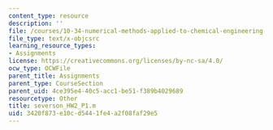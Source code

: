 ```yaml
---
content_type: resource
description: ''
file: /courses/10-34-numerical-methods-applied-to-chemical-engineering-fall-2015/3420f873e10cd5441fe4a2f08faf29e5_severson_HW2_P1.m
file_type: text/x-objcsrc
learning_resource_types:
- Assignments
license: https://creativecommons.org/licenses/by-nc-sa/4.0/
ocw_type: OCWFile
parent_title: Assignments
parent_type: CourseSection
parent_uid: 4ce395e4-40c5-acc1-be51-f389b4029689
resourcetype: Other
title: severson_HW2_P1.m
uid: 3420f873-e10c-d544-1fe4-a2f08faf29e5
---
```

